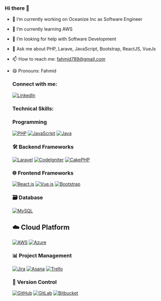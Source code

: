 ### Hi there 👋

- 🔭 I’m currently working on Oceanize Inc as Software Engineer
- 🌱 I’m currently learning AWS
- 🤔 I’m looking for help with Software Development
- 💬 Ask me about PHP, Larave, JavaScript, Bootstrap, ReactJS, VueJs
- 📫 How to reach me: fahmid789@gmail.com
- 😄 Pronouns: Fahmid
  
  <h3 align="left">Connect with me:</h3>
  <a href="https://www.linkedin.com/in/fahmid-al-masud/" rel="nofollow">
    <img alt="LinkedIn" src="https://img.shields.io/badge/linkedin-%230077B5.svg?&amp;style=for-the-badge&amp;logo=linkedin&amp;logoColor=white" style="max-width: 100%;">
  </a>

  <h3 align="left">Technical Skills:</h3>
  
  ### Programming

  [![PHP](https://img.shields.io/badge/PHP-%23777BB4.svg?&style=for-the-badge&logo=php&logoColor=white)](https://php.net)
  [![JavaScript](https://img.shields.io/badge/JavaScript-%23F7DF1E.svg?&style=for-the-badge&logo=javascript&logoColor=black)](https://developer.mozilla.org/en-US/docs/Web/JavaScript)
  [![Java](https://img.shields.io/badge/Java-%23E76F00.svg?&style=for-the-badge&logo=java&logoColor=white)](https://www.java.com)

  ### 🛠️ Backend Frameworks

  [![Laravel](https://img.shields.io/badge/Laravel-%23FF2D20.svg?&style=for-the-badge&logo=laravel&logoColor=white)](https://laravel.com)
  [![CodeIgniter](https://img.shields.io/badge/CodeIgniter-%23EE4623.svg?&style=for-the-badge&logo=codeigniter&logoColor=white)](https://codeigniter.com)
  [![CakePHP](https://img.shields.io/badge/CakePHP-%238A1B61.svg?&style=for-the-badge&logo=cakephp&logoColor=white)](https://cakephp.org)

  ### 🌐 Frontend Frameworks

  [![React.js](https://img.shields.io/badge/React.js-%2361DAFB.svg?&style=for-the-badge&logo=react&logoColor=white)](https://reactjs.org)
  [![Vue.js](https://img.shields.io/badge/Vue.js-%234FC08D.svg?&style=for-the-badge&logo=vue.js&logoColor=white)](https://vuejs.org)
  [![Bootstrap](https://img.shields.io/badge/Bootstrap-%23563D7C.svg?&style=for-the-badge&logo=bootstrap&logoColor=white)](https://getbootstrap.com)

  ### 🗃️ Database

  [![MySQL](https://img.shields.io/badge/MySQL-%234479A1.svg?&style=for-the-badge&logo=mysql&logoColor=white)](https://www.mysql.com)

  ## ☁️ Cloud Platform

  [![AWS](https://img.shields.io/badge/AWS-%23232F3E.svg?&style=for-the-badge&logo=amazon-aws&logoColor=white)](https://aws.amazon.com)
  [![Azure](https://img.shields.io/badge/Azure-%230072C6.svg?&style=for-the-badge&logo=microsoft-azure&logoColor=white)](https://azure.microsoft.com)


  ### 📊 Project Management

  [![Jira](https://img.shields.io/badge/Jira-%230A0FFF.svg?&style=for-the-badge&logo=jira&logoColor=white)](https://www.atlassian.com/software/jira)
  [![Asana](https://img.shields.io/badge/Asana-%23222E31.svg?&style=for-the-badge&logo=asana&logoColor=white)](https://asana.com)
  [![Trello](https://img.shields.io/badge/Trello-%23026AA7.svg?&style=for-the-badge&logo=trello&logoColor=white)](https://trello.com)

  ### 📁 Version Control

  [![GitHub](https://img.shields.io/badge/GitHub-%23181717.svg?&style=for-the-badge&logo=github&logoColor=white)](https://github.com)
  [![GitLab](https://img.shields.io/badge/GitLab-%23FCA121.svg?&style=for-the-badge&logo=gitlab&logoColor=white)](https://gitlab.com)
  [![Bitbucket](https://img.shields.io/badge/Bitbucket-%230047B3.svg?&style=for-the-badge&logo=bitbucket&logoColor=white)](https://bitbucket.org)





  



